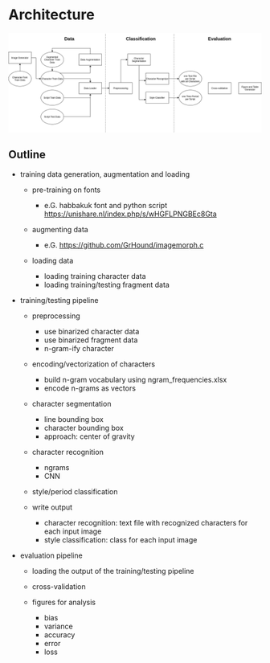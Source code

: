 # Architecture

![The image was not found.](./img/ARCHITECTURE.png "Architecture")

## Outline

- training data generation, augmentation and loading

	- pre-training on fonts
		
		- e.G. habbakuk font and python script <https://unishare.nl/index.php/s/wHGFLPNGBEc8Gta>
	
	- augmenting data
		
		- e.G. <https://github.com/GrHound/imagemorph.c>

	- loading data
		
		- loading training character data
		- loading training/testing fragment data

- training/testing pipeline
	
	- preprocessing
	
		- use binarized character data
		- use binarized fragment data
		- n-gram-ify character
	
	- encoding/vectorization of characters
	
		- build n-gram vocabulary using ngram_frequencies.xlsx
		- encode n-grams as vectors
	
	- character segmentation
	
		- line bounding box
		- character bounding box
		- approach: center of gravity
	
	- character recognition
	
		- ngrams
        - CNN
	
	- style/period classification

	- write output

		- character recognition: text file with recognized characters for each input image
		- style classification: class for each input image


- evaluation pipeline
    
    - loading the output of the training/testing pipeline

	- cross-validation

	- figures for analysis

		- bias
		- variance
		- accuracy
		- error
		- loss